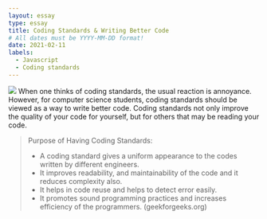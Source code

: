 ```yaml
---
layout: essay
type: essay
title: Coding Standards & Writing Better Code
# All dates must be YYYY-MM-DD format!
date: 2021-02-11
labels:
  - Javascript
  - Coding standards
---
```

<img class="ui medium right floated rounded image" src="https://www.ommzi.com/wp-content/uploads/2019/01/Coding-Standards.jpg">
When one thinks of coding standards, the usual reaction is annoyance. However, for computer science students, coding standards should be viewed as a way to write better code. Coding standards not only improve the quality of your code for yourself, but for others that may be reading your code. 


>Purpose of Having Coding Standards:
> * A coding standard gives a uniform appearance to the codes written by different engineers.
> * It improves readability, and maintainability of the code and it reduces complexity also.
> * It helps in code reuse and helps to detect error easily.
> * It promotes sound programming practices and increases efficiency of the programmers.
>   (geekforgeeks.org)

